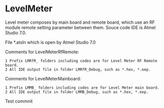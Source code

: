 # LevelMeter
Level meter composes by main board and remote board, which use an RF module remote setting parameter between them. Souce code IDE is Atmel Studio 7.0.

File *.atsln which is open by Atmel Studio 7.0

Comments for LevelMeterRfRemote:

	1 Prefix LMRfR_ folders including codes are for Level Meter RF Remote board.
	2 All IDE output file in folder LMRfR_Debug, such as *.hex, *.eep.

Comments for LevelMeterMainboard:

	1 Prefix LMMB_ folders including codes are for Level Meter main board.
	2 All IDE output file in folder LMMB_Debug, such as *.hex, *.eep.
	
Test commnit
